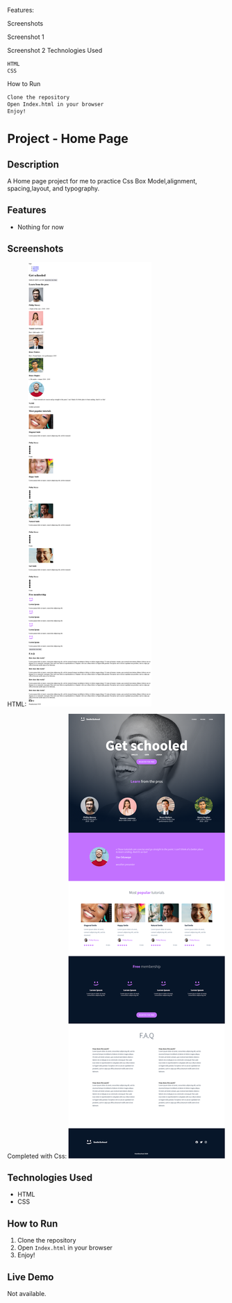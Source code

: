 


Features:



Screenshots

Screenshot 1 

Screenshot 2
Technologies Used

    HTML
    CSS

How to Run

    Clone the repository
    Open Index.html in your browser
    Enjoy!



# Project - Home Page


## Description
A Home page project for me to practice Css Box Model,alignment, spacing,layout, and typography.

## Features
- Nothing for now

## Screenshots
HTML:
![Screenshot 1](./Screenshot%202025-09-27%20at%2012-52-36%20Document.png )

Completed with Css:
![Screenshot 2](./Screenshot%202025-09-28%20at%2022-10-05%20Document.png )


## Technologies Used
- HTML
- CSS


## How to Run
1. Clone the repository
2. Open `Index.html` in your browser
3. Enjoy!

## Live Demo
Not available.